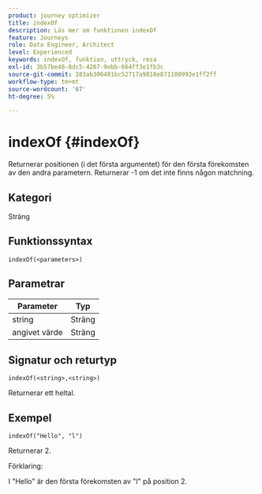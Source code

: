 ```yaml
---
product: journey optimizer
title: indexOf
description: Läs mer om funktionen indexOf
feature: Journeys
role: Data Engineer, Architect
level: Experienced
keywords: indexOf, funktion, uttryck, resa
exl-id: 3b57be48-8dc5-4207-9ebb-664ff3e1fb3c
source-git-commit: 383ab306401bc52717a9818e871100993e1ff2ff
workflow-type: tm+mt
source-wordcount: '67'
ht-degree: 5%

---
```


# indexOf {#indexOf}

Returnerar positionen (i det första argumentet) för den första förekomsten av den andra parametern. Returnerar -1 om det inte finns någon matchning.

## Kategori

Sträng

## Funktionssyntax

`indexOf(<parameters>)`

## Parametrar

| Parameter | Typ |
|-----------|------------------|
| string | Sträng |
| angivet värde | Sträng |

## Signatur och returtyp

`indexOf(<string>,<string>)`

Returnerar ett heltal.

## Exempel

`indexOf("Hello", "l")`

Returnerar 2.

Förklaring:

I &quot;Hello&quot; är den första förekomsten av &quot;l&quot; på position 2.
